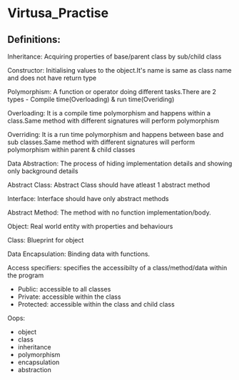 # Virtusa_Practise

## Definitions:

Inheritance: Acquiring properties of base/parent class by sub/child class

Constructor: Initialising values to the object.It's name is same as class name and does not have return type

Polymorphism: A function or operator doing different tasks.There are 2 types - Compile time(Overloading) & run time(Overiding)

Overloading: It is a compile time polymorphism and happens within a class.Same method with different signatures will perform polymorphism

Overriding: It is a run time polymorphism and happens between base and sub classes.Same method with different signatures will perform polymorphism within parent & child classes

Data Abstraction: The process of hiding implementation details and showing only background details

Abstract Class: Abstract Class should have atleast 1 abstract method

Interface: Interface should have only abstract methods

Abstract Method: The method with no function implementation/body.

Object: Real world entity with properties and behaviours

Class: Blueprint for object

Data Encapsulation: Binding data with functions.

Access specifiers: specifies the accessibilty of a class/method/data within the program
   - Public: accessible to all classes
   - Private: accessible within the class
   - Protected: accessible within the class and child class



Oops:
   - object
   - class
   - inheritance
   - polymorphism
   - encapsulation
   - abstraction
